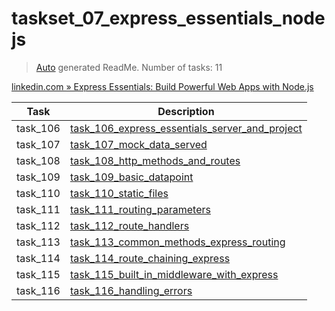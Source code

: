 # taskset_07_express_essentials_nodejs

> [Auto](https://github.com/codeaprendiz/learn_fullstack/blob/main/home/php/intermediate/taskset_intermediate_php/task_004_createGlobalMarkdownTable/generate-readme.php) generated ReadMe. Number of tasks: 11

[linkedin.com » Express Essentials: Build Powerful Web Apps with Node.js](https://www.linkedin.com/learning/express-essentials-build-powerful-web-apps-with-node-js/getting-started-server-and-project-setup)

| Task     | Description                                                                                                                           |
|----------|---------------------------------------------------------------------------------------------------------------------------------------|
| task_106 | [task_106_express_essentials_server_and_project](taskset_07_express_essentials_nodejs/task_106_express_essentials_server_and_project) |
| task_107 | [task_107_mock_data_served](taskset_07_express_essentials_nodejs/task_107_mock_data_served)                                           |
| task_108 | [task_108_http_methods_and_routes](taskset_07_express_essentials_nodejs/task_108_http_methods_and_routes)                             |
| task_109 | [task_109_basic_datapoint](taskset_07_express_essentials_nodejs/task_109_basic_datapoint)                                             |
| task_110 | [task_110_static_files](taskset_07_express_essentials_nodejs/task_110_static_files)                                                   |
| task_111 | [task_111_routing_parameters](taskset_07_express_essentials_nodejs/task_111_routing_parameters)                                       |
| task_112 | [task_112_route_handlers](taskset_07_express_essentials_nodejs/task_112_route_handlers)                                               |
| task_113 | [task_113_common_methods_express_routing](taskset_07_express_essentials_nodejs/task_113_common_methods_express_routing)               |
| task_114 | [task_114_route_chaining_express](taskset_07_express_essentials_nodejs/task_114_route_chaining_express)                               |
| task_115 | [task_115_built_in_middleware_with_express](taskset_07_express_essentials_nodejs/task_115_built_in_middleware_with_express)           |
| task_116 | [task_116_handling_errors](taskset_07_express_essentials_nodejs/task_116_handling_errors)                                             |
